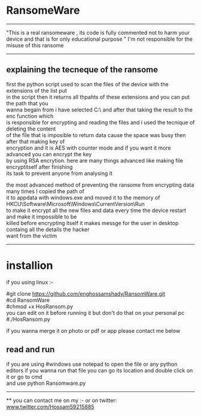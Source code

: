 # RansomeWare
-----------------------------------------
"This is a real ransomeware , its code is fully commented not to harm your device and that is for only educational purpose "
I'm not responsible for the misuse of this ransome 

----------------------------------
## explaining the tecneque of the ransome

first the python script used to scan the files of the device with the extensions of the list put <br />
in the script then it returns all thpahts of these extensions and you can put the path that you <br />
wanna begain from i have selected C:\ and after that taking the result to the enc function which <br />
is responsible for encrypting and reading the files and i used the tecnique of deleting the content <br />
of the file that is imposible to return data cause the space was busy then after that making key of <br />
encryption and it is AES with counter mode and if you want it more advanced you can encrypt the key<br />
by using RSA encrytion. here are many things advanced like making file encryptitself after finishing<br />
its task to prevent anyone from analysing it <br />

the most advanced method of preventing the ransome from encrypting data many times I copied the path of <br />
it to appdata with windows.exe and moved it to the memory of HKCU\Software\Microsoft\Windows\CurrentVersion\Run <br />
to make it encrypt all the new files and data every time the device restart and make it impossible to be <br />
killed before encrypting itself it makes messge for the user in desktop containg all the details the hacker<br />
want from the victim <br />

----------------------------------

# installion 
if you using linux :- 

#git clone https://github.com/enghossamshady/RansomWare.git                                                                         
#cd RansomWare                                                                                                                     
#chmod +x HosRansom.py                                                                                                             
you can edit on it before running it but don't do that on your personal pc                                                         
#./HosRansom.py        

if you wanna merge it on photo or pdf or app please contact me below 


## read and run
if you are using #windows use notepad to open the file or any python editors 
if you wanna run that file you can go its location and double click on it or go to cmd <br />
and use python Ransomware.py


-----------------------------------------------

** you can contact me on my :- 
or on twitter: www.twitter.com/Hossam59215885      









